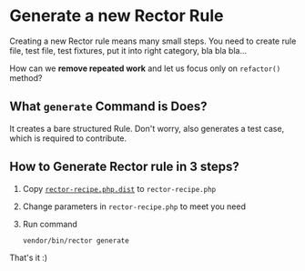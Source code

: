 # Generate a new Rector Rule

Creating a new Rector rule means many small steps. You need to create rule file, test file, test fixtures, put it into right category, bla bla bla...

How can we **remove repeated work** and let us focus only on `refactor()` method?

## What `generate` Command is Does?

It creates a bare structured Rule.
Don't worry, also generates a test case, which is required to contribute.

## How to Generate Rector rule in 3 steps?

1. Copy [`rector-recipe.php.dist`](/../rector-recipe.php.dist) to `rector-recipe.php`
2. Change parameters in `rector-recipe.php` to meet you need
3. Run command

    ```bash
    vendor/bin/rector generate
    ```

That's it :)
